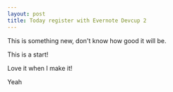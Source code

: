 ```yaml
---
layout: post
title: Today register with Evernote Devcup 2
---
```

This is something new, don't know how good it will be.

  
  
  
This is a start!

  
Love it when I make it!

  
Yeah